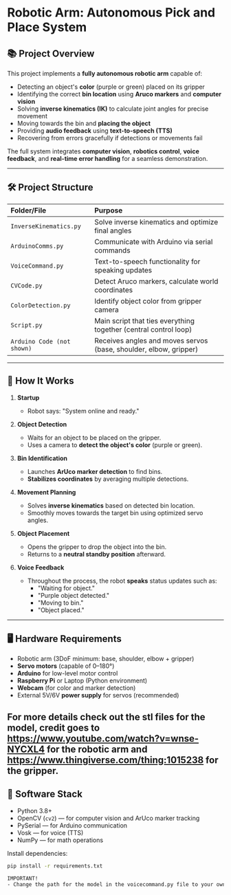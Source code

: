 # Robotic Arm: Autonomous Pick and Place System

## 📚 Project Overview

This project implements a **fully autonomous robotic arm** capable of:

- Detecting an object's **color** (purple or green) placed on its gripper
- Identifying the correct **bin location** using **Aruco markers** and **computer vision**
- Solving **inverse kinematics (IK)** to calculate joint angles for precise movement
- Moving towards the bin and **placing the object**
- Providing **audio feedback** using **text-to-speech (TTS)**
- Recovering from errors gracefully if detections or movements fail

The full system integrates **computer vision**, **robotics control**, **voice feedback**, and **real-time error handling** for a seamless demonstration.

---

## 🛠 Project Structure

| Folder/File | Purpose |
|:------------|:--------|
| `InverseKinematics.py` | Solve inverse kinematics and optimize final angles |
| `ArduinoComms.py` | Communicate with Arduino via serial commands |
| `VoiceCommand.py` | Text-to-speech functionality for speaking updates |
| `CVCode.py` | Detect Aruco markers, calculate world coordinates |
| `ColorDetection.py` | Identify object color from gripper camera |
| `Script.py` | Main script that ties everything together (central control loop) |
| `Arduino Code (not shown)` | Receives angles and moves servos (base, shoulder, elbow, gripper) |

---

## 🧠 How It Works

1. **Startup**
   - Robot says: "System online and ready."
   
2. **Object Detection**
   - Waits for an object to be placed on the gripper.
   - Uses a camera to **detect the object's color** (purple or green).

3. **Bin Identification**
   - Launches **ArUco marker detection** to find bins.
   - **Stabilizes coordinates** by averaging multiple detections.

4. **Movement Planning**
   - Solves **inverse kinematics** based on detected bin location.
   - Smoothly moves towards the target bin using optimized servo angles.

5. **Object Placement**
   - Opens the gripper to drop the object into the bin.
   - Returns to a **neutral standby position** afterward.

6. **Voice Feedback**
   - Throughout the process, the robot **speaks** status updates such as:
     - "Waiting for object."
     - "Purple object detected."
     - "Moving to bin."
     - "Object placed."

---

## 🖥️ Hardware Requirements

- Robotic arm (3DoF minimum: base, shoulder, elbow + gripper)
- **Servo motors** (capable of 0–180°)
- **Arduino** for low-level motor control
- **Raspberry Pi** or Laptop (Python environment)
- **Webcam** (for color and marker detection)
- External 5V/6V **power supply** for servos (recommended)

For more details check out the stl files for the model, credit goes to https://www.youtube.com/watch?v=wnse-NYCXL4 for the robotic arm and https://www.thingiverse.com/thing:1015238 for the gripper.
---

## 🧩 Software Stack

- Python 3.8+
- OpenCV (`cv2`) — for computer vision and ArUco marker tracking
- PySerial — for Arduino communication
- Vosk — for voice (TTS)
- NumPy — for math operations

Install dependencies:

```bash
pip install -r requirements.txt

IMPORTANT!
- Change the path for the model in the voicecommand.py file to your own path
